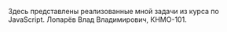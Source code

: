 Здесь представлены реализованные мной задачи из курса по JavaScript.
Лопарёв Влад Владимирович, КНМО-101.
